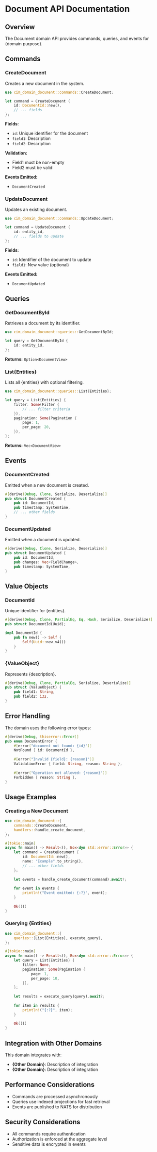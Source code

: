 # Document API Documentation

## Overview

The Document domain API provides commands, queries, and events for {domain purpose}.

## Commands

### CreateDocument

Creates a new document in the system.

```rust
use cim_domain_document::commands::CreateDocument;

let command = CreateDocument {
    id: DocumentId::new(),
    // ... fields
};
```

**Fields:**
- `id`: Unique identifier for the document
- `field1`: Description
- `field2`: Description

**Validation:**
- Field1 must be non-empty
- Field2 must be valid

**Events Emitted:**
- `DocumentCreated`

### UpdateDocument

Updates an existing document.

```rust
use cim_domain_document::commands::UpdateDocument;

let command = UpdateDocument {
    id: entity_id,
    // ... fields to update
};
```

**Fields:**
- `id`: Identifier of the document to update
- `field1`: New value (optional)

**Events Emitted:**
- `DocumentUpdated`

## Queries

### GetDocumentById

Retrieves a document by its identifier.

```rust
use cim_domain_document::queries::GetDocumentById;

let query = GetDocumentById {
    id: entity_id,
};
```

**Returns:** `Option<DocumentView>`

### List{Entities}

Lists all {entities} with optional filtering.

```rust
use cim_domain_document::queries::List{Entities};

let query = List{Entities} {
    filter: Some(Filter {
        // ... filter criteria
    }),
    pagination: Some(Pagination {
        page: 1,
        per_page: 20,
    }),
};
```

**Returns:** `Vec<DocumentView>`

## Events

### DocumentCreated

Emitted when a new document is created.

```rust
#[derive(Debug, Clone, Serialize, Deserialize)]
pub struct DocumentCreated {
    pub id: DocumentId,
    pub timestamp: SystemTime,
    // ... other fields
}
```

### DocumentUpdated

Emitted when a document is updated.

```rust
#[derive(Debug, Clone, Serialize, Deserialize)]
pub struct DocumentUpdated {
    pub id: DocumentId,
    pub changes: Vec<FieldChange>,
    pub timestamp: SystemTime,
}
```

## Value Objects

### DocumentId

Unique identifier for {entities}.

```rust
#[derive(Debug, Clone, PartialEq, Eq, Hash, Serialize, Deserialize)]
pub struct DocumentId(Uuid);

impl DocumentId {
    pub fn new() -> Self {
        Self(Uuid::new_v4())
    }
}
```

### {ValueObject}

Represents {description}.

```rust
#[derive(Debug, Clone, PartialEq, Serialize, Deserialize)]
pub struct {ValueObject} {
    pub field1: String,
    pub field2: i32,
}
```

## Error Handling

The domain uses the following error types:

```rust
#[derive(Debug, thiserror::Error)]
pub enum DocumentError {
    #[error("document not found: {id}")]
    NotFound { id: DocumentId },
    
    #[error("Invalid {field}: {reason}")]
    ValidationError { field: String, reason: String },
    
    #[error("Operation not allowed: {reason}")]
    Forbidden { reason: String },
}
```

## Usage Examples

### Creating a New Document

```rust
use cim_domain_document::{
    commands::CreateDocument,
    handlers::handle_create_document,
};

#[tokio::main]
async fn main() -> Result<(), Box<dyn std::error::Error>> {
    let command = CreateDocument {
        id: DocumentId::new(),
        name: "Example".to_string(),
        // ... other fields
    };
    
    let events = handle_create_document(command).await?;
    
    for event in events {
        println!("Event emitted: {:?}", event);
    }
    
    Ok(())
}
```

### Querying {Entities}

```rust
use cim_domain_document::{
    queries::{List{Entities}, execute_query},
};

#[tokio::main]
async fn main() -> Result<(), Box<dyn std::error::Error>> {
    let query = List{Entities} {
        filter: None,
        pagination: Some(Pagination {
            page: 1,
            per_page: 10,
        }),
    };
    
    let results = execute_query(query).await?;
    
    for item in results {
        println!("{:?}", item);
    }
    
    Ok(())
}
```

## Integration with Other Domains

This domain integrates with:

- **{Other Domain}**: Description of integration
- **{Other Domain}**: Description of integration

## Performance Considerations

- Commands are processed asynchronously
- Queries use indexed projections for fast retrieval
- Events are published to NATS for distribution

## Security Considerations

- All commands require authentication
- Authorization is enforced at the aggregate level
- Sensitive data is encrypted in events 